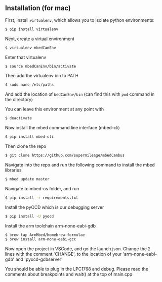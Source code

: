 ## Installation (for mac)

First, install `virtualenv`, which allows you to isolate python environments:

```sh
$ pip install virtualenv
```

Next, create a virtual environment

```sh
$ virtualenv mbedCanEnv
```

Enter that virtualenv

```sh
$ source mbedCanEnv/bin/activate
```

Then add the virtualenv bin to PATH
```sh
$ sudo nano /etc/paths
```
And add the location of `bedCanEnv/bin` (can find this with `pwd` command in the directory)

You can leave this environment at any point with

```sh
$ deactivate
```

Now install the mbed command line interface (mbed-cli)
```sh
$ pip install mbed-cli
```

Then clone the repo
```sh
$ git clone https://github.com/supermileage/mbedCanbus
```

Navigate into the repo and run the following command to install the mbed libraries
```sh
$ mbed update master 
```

Navigate to mbed-os folder, and run
```sh
$ pip install -r requirements.txt
```

Install the pyOCD which is our debugging server
```sh
$ pip install -U pyocd
```

Install the arm toolchain arm-none-eabi-gdb
```sh
$ brew tap ArmMbed/homebrew-formulae
$ brew install arm-none-eabi-gcc
```

Now open the project in VSCode, and go the launch.json. Change the 2 lines with the comment 'CHANGE', to the location of your 'arm-none-eabi-gdb' and 'pyocd-gdbserver' 

You should be able to plug in the LPC1768 and debug. Please read the comments about breakpoints and wait() at the top of main.cpp

